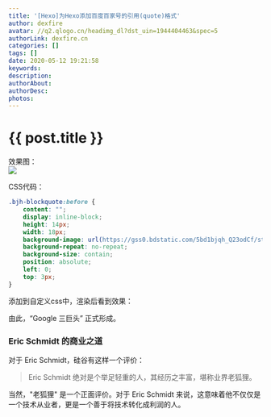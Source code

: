 ```yaml
---
title: '[Hexo]为Hexo添加百度百家号的引用(quote)格式'
author: dexfire
avatar: //q2.qlogo.cn/headimg_dl?dst_uin=1944404463&spec=5
authorLink: dexfire.cn
categories: []
tags: []
date: 2020-05-12 19:21:58
keywords:
description:
authorAbout:
authorDesc:
photos:
---
```


# {{ post.title }}

效果图：  
![](/img/QQ截图20200512192245.png)

CSS代码：  
```css
.bjh-blockquote:before {
    content: "";
    display: inline-block;
    height: 14px;
    width: 18px;
    background-image: url(https://gss0.bdstatic.com/5bd1bjqh_Q23odCf/static/newsdetail/img/BdrainrwLandingMainContent/quote.png);
    background-repeat: no-repeat;
    background-size: contain;
    position: absolute;
    left: 0;
    top: 3px;
}
```

添加到自定义css中，渲染后看到效果：

由此，“Google 三巨头” 正式形成。

### Eric Schmidt 的商业之道

对于 Eric Schmidt，硅谷有这样一个评价：

> Eric Schmidt 绝对是个举足轻重的人，其经历之丰富，堪称业界老狐狸。

当然，"老狐狸" 是一个正面评价。对于 Eric Schmidt 来说，这意味着他不仅仅是一个技术从业者，更是一个善于将技术转化成利润的人。

